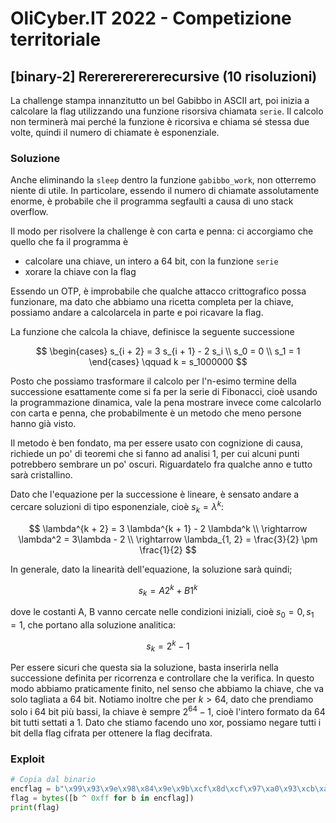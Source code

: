 # OliCyber.IT 2022 - Competizione territoriale

## [binary-2] Rererererererecursive (10 risoluzioni)

La challenge stampa innanzitutto un bel Gabibbo in ASCII art, poi inizia a calcolare la flag utilizzando una funzione risorsiva chiamata `serie`.
Il calcolo non terminerà mai perché la funzione è ricorsiva e chiama sé stessa due volte, quindi il numero di chiamate è esponenziale.

### Soluzione

Anche eliminando la `sleep` dentro la funzione `gabibbo_work`, non otterremo niente di utile.
In particolare, essendo il numero di chiamate assolutamente enorme, è probabile che il programma segfaulti a causa di uno stack overflow.

Il modo per risolvere la challenge è con carta e penna: ci accorgiamo che quello che fa il programma è

- calcolare una chiave, un intero a 64 bit, con la funzione `serie`
- xorare la chiave con la flag

Essendo un OTP, è improbabile che qualche attacco crittografico possa funzionare, ma dato che abbiamo una ricetta completa per la chiave, possiamo andare a calcolarcela in parte e poi ricavare la flag.

La funzione che calcola la chiave, definisce la seguente successione

$$
\begin{cases}
    s_{i + 2} = 3 s_{i + 1} - 2 s_i \\
    s_0 = 0 \\
    s_1 = 1
\end{cases}
\qquad
k = s_1000000
$$

Posto che possiamo trasformare il calcolo per l'n-esimo termine della successione esattamente come si fa per la serie di Fibonacci, cioè usando la programmazione dinamica, vale la pena mostrare invece come calcolarlo con carta e penna, che probabilmente è un metodo che meno persone hanno già visto.

Il metodo è ben fondato, ma per essere usato con cognizione di causa, richiede un po' di teoremi che si fanno ad analisi 1, per cui alcuni punti potrebbero sembrare un po' oscuri. Riguardatelo fra qualche anno e tutto sarà cristallino.

Dato che l'equazione per la successione è lineare, è sensato andare a cercare soluzioni di tipo esponenziale, cioè $s_k = \lambda^k$:

$$
\lambda^{k + 2} = 3 \lambda^{k + 1} - 2 \lambda^k   \\
\rightarrow \lambda^2 = 3\lambda - 2 \\
\rightarrow \lambda_{1, 2} = \frac{3}{2} \pm \frac{1}{2}
$$

In generale, dato la linearità dell'equazione, la soluzione sarà quindi;

$$
s_k = A 2^k + B 1^k
$$

dove le costanti A, B vanno cercate nelle condizioni iniziali, cioè $s_0 = 0, s_1 = 1$, che portano alla soluzione analitica:

$$
s_k = 2^k - 1
$$

Per essere sicuri che questa sia la soluzione, basta inserirla nella successione definita per ricorrenza e controllare che la verifica.
In questo modo abbiamo praticamente finito, nel senso che abbiamo la chiave, che va solo tagliata a 64 bit. Notiamo inoltre che per $k \gt 64$, dato che prendiamo solo i 64 bit più bassi, la chiave è sempre $2^64 - 1$, cioè l'intero formato da 64 bit tutti settati a 1. Dato che stiamo facendo uno xor, possiamo negare tutti i bit della flag cifrata per ottenere la flag decifrata.

### Exploit

```python
# Copia dal binario
encflag = b"\x99\x93\x9e\x98\x84\x9e\x9b\xcf\x8d\xcf\x97\xa0\x93\xcb\xa0\x8d\xcc\x9c\x8a\x8d\x8c\x96\x90\x91\x9a\xa0\xcf\xcf\x9b\xc7\xca\x99\xcd\xc9\x9d\x9e\xcb\x9d\xc8\x9c\xca\x9d\xc6\x99\xc9\x9d\x9c\xcc\xcc\x9c\x9d\xc8\xce\xcd\xc8\xc6\x99\xc6\xc8\xca\x9c\xc9\x9b\x9c\xce\xcf\x82"
flag = bytes([b ^ 0xff for b in encflag])
print(flag)
```
